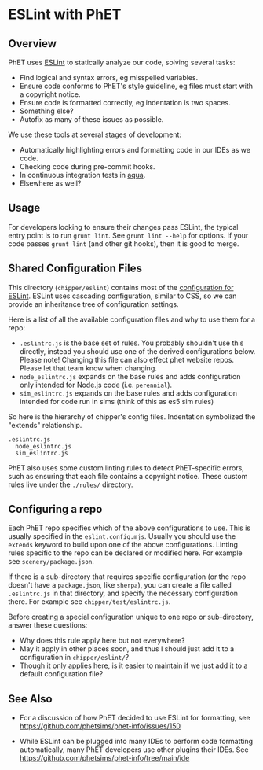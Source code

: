 # ESLint with PhET

## Overview

PhET uses [ESLint](https://eslint.org/) to statically analyze our code, solving several tasks:

- Find logical and syntax errors, eg misspelled variables.
- Ensure code conforms to PhET's style guideline, eg files must start with a copyright notice.
- Ensure code is formatted correctly, eg indentation is two spaces.
- Something else?
- Autofix as many of these issues as possible.

We use these tools at several stages of development:

- Automatically highlighting errors and formatting code in our IDEs as we code.
- Checking code during pre-commit hooks.
- In continuous integration tests in [aqua](https://github.com/phetsims/aqua).
- Elsewhere as well?

## Usage

For developers looking to ensure their changes pass ESLint, the typical entry point is to run `grunt lint`.
See `grunt lint --help` for options. If your code passes `grunt lint` (and other git hooks), then it is good to
merge.

## Shared Configuration Files

This directory (`chipper/eslint`) contains most of the
[configuration for ESLint](https://eslint.org/docs/user-guide/configuring/). ESLint uses cascading configuration,
similar to CSS, so we can provide an inheritance tree of configuration settings.

Here is a list of all the available configuration files and why to use them for a repo:

- `.eslintrc.js` is the base set of rules. You probably shouldn't use this directly, instead you should use one of the
  derived configurations below. Please note! Changing this file can also effect phet website repos. Please let that team
  know when changing.
- `node_eslintrc.js` expands on the base rules and adds configuration only intended for Node.js code (i.e. `perennial`).
- `sim_eslintrc.js` expands on the base rules and adds configuration intended for code run in sims (think of this as es5
  sim rules)

So here is the hierarchy of chipper's config files. Indentation symbolized the "extends" relationship.

```
.eslintrc.js
  node_eslintrc.js
  sim_eslintrc.js
```

PhET also uses some custom linting rules to detect PhET-specific errors, such as ensuring that each file contains a
copyright notice. These custom rules live under the `./rules/` directory.

## Configuring a repo

Each PhET repo specifies which of the above configurations to use. This is usually specified in the `eslint.config.mjs`. 
Usually you should use the `extends` keyword to build upon one of the above
configurations. Linting rules specific to the repo can be declared or modified here. For example
see `scenery/package.json`.

If there is a sub-directory that requires specific configuration (or the repo doesn't have a `package.json`,
like `sherpa`), you can create a file called `.eslintrc.js` in that directory, and specify the necessary configuration
there. For example see `chipper/test/eslintrc.js`.

Before creating a special configuration unique to one repo or sub-directory, answer these questions:

- Why does this rule apply here but not everywhere?
- May it apply in other places soon, and thus I should just add it to a configuration in `chipper/eslint/`?
- Though it only applies here, is it easier to maintain if we just add it to a default configuration file?

## See Also

- For a discussion of how PhET decided to use ESLint for formatting, see
  https://github.com/phetsims/phet-info/issues/150

- While ESLint can be plugged into many IDEs to perform code formatting automatically, many PhET developers use other
  plugins their IDEs. See https://github.com/phetsims/phet-info/tree/main/ide
